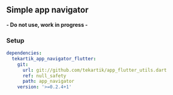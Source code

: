 ## Simple app navigator

**- Do not use, work in progress -**

### Setup

```yaml
dependencies:
  tekartik_app_navigator_flutter:
    git:
      url: git://github.com/tekartik/app_flutter_utils.dart
      ref: null_safety
      path: app_navigator
    version: '>=0.2.4+1'
```